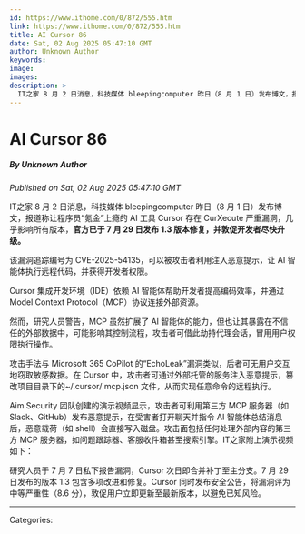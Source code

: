 ```yaml
---
id: https://www.ithome.com/0/872/555.htm
link: https://www.ithome.com/0/872/555.htm
title: AI Cursor 86
date: Sat, 02 Aug 2025 05:47:10 GMT
author: Unknown Author
keywords: 
image: 
images: 
description: >
  IT之家 8 月 2 日消息，科技媒体 bleepingcomputer 昨日（8 月 1 日）发布博文，报道称让程序员“氪金”上瘾的 AI 工具 Cursor 存在 CurXecute 严重漏洞，几乎影响所有版本，官方已于 7 月 29 日发布 1.3 版本修复，并敦促开发者尽快升级。该漏洞追踪编号为 CVE-2025-54135，可以被攻击者利用注入恶意提示，让 AI 智能体执行远程代码，并获得开发者权限。Cursor 集成开发环境（IDE）依赖 AI 智能体帮助开发者提高编码效率，并通过 Model Context Protocol（MCP）协议连接外部资源。然而，研究人员警告，MCP 虽然扩展了 AI 智能体的能力，但也让其暴露在不信任的外部数据中，可能影响其控制流程，攻击者可借此劫持代理会话，冒用用户权限执行操作。攻击手法与 Microsoft 365 CoPilot 的“EchoLeak”漏洞类似，后者可无用户交互地窃取敏感数据。在 Cursor 中，攻击者可通过外部托管的服务注入恶意提示，篡改项目目录下的~/.cursor/ mcp.json 文件，从而实现任意命令的远程执行。Aim Security 团队创建的演示视频显示，攻击者可利用第三方 MCP 服务器（如 Slack、GitHub）发布恶意提示，在受害者打开聊天并指令 AI 智能体总结消息后，恶意载荷（如 shell）会直接写入磁盘。攻击面包括任何处理外部内容的第三方
---
```

# AI Cursor 86
##### By Unknown Author
_Published on Sat, 02 Aug 2025 05:47:10 GMT_

IT之家 8 月 2 日消息，科技媒体 bleepingcomputer 昨日（8 月 1 日）发布博文，报道称让程序员“氪金”上瘾的 AI 工具 Cursor 存在 CurXecute 严重漏洞，几乎影响所有版本，**官方已于 7 月 29 日发布 1.3 版本修复，并敦促开发者尽快升级。**

该漏洞追踪编号为 CVE-2025-54135，可以被攻击者利用注入恶意提示，让 AI 智能体执行远程代码，并获得开发者权限。

Cursor 集成开发环境（IDE）依赖 AI 智能体帮助开发者提高编码效率，并通过 Model Context Protocol（MCP）协议连接外部资源。

然而，研究人员警告，MCP 虽然扩展了 AI 智能体的能力，但也让其暴露在不信任的外部数据中，可能影响其控制流程，攻击者可借此劫持代理会话，冒用用户权限执行操作。

攻击手法与 Microsoft 365 CoPilot 的“EchoLeak”漏洞类似，后者可无用户交互地窃取敏感数据。在 Cursor 中，攻击者可通过外部托管的服务注入恶意提示，篡改项目目录下的~/.cursor/ mcp.json 文件，从而实现任意命令的远程执行。

Aim Security 团队创建的演示视频显示，攻击者可利用第三方 MCP 服务器（如 Slack、GitHub）发布恶意提示，在受害者打开聊天并指令 AI 智能体总结消息后，恶意载荷（如 shell）会直接写入磁盘。攻击面包括任何处理外部内容的第三方 MCP 服务器，如问题跟踪器、客服收件箱甚至搜索引擎。IT之家附上演示视频如下：

研究人员于 7 月 7 日私下报告漏洞，Cursor 次日即合并补丁至主分支。7 月 29 日发布的版本 1.3 包含多项改进和修复。Cursor 同时发布安全公告，将漏洞评为中等严重性（8.6 分），敦促用户立即更新至最新版本，以避免已知风险。

---
Categories: 
